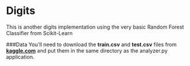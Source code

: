 Digits
========

This is another digits implementation using the very basic Random Forest Classifier from Scikit-Learn

###Data
You'll need to download the **train.csv** and **test.csv** files from
[**kaggle.com**](http://www.kaggle.com/c/digit-recognizer/data) and put them
in the same directory as the analyzer.py application.

